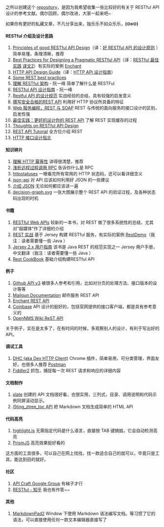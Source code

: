 之所以创建这个 [repository](https://github.com/aisuhua/restful-api-design-references)，是因为我希望收集一些比较好的有关于 RESTful API 设计的参考文献。偶尔回顾，偶尔改进，大家一起来吧~ 

如果你有更好的私藏文章，不凡分享出来，独乐乐不如众乐乐，**(⊙o⊙)**

#### RESTful 介绍及设计思路 ####

 1. [Principles of good RESTful API Design][1]（译：[好 RESTful API 的设计原则][2] ）简单易懂，条理清晰，推荐
 2. [Best Practices for Designing a Pragmatic RESTful API][3]（译：[RESTful 最佳实践][4] [译文2][5]）有实际的案例 [Enchant][6]
 3. [HTTP API Design Guide][7]（译：[HTTP API 设计指南][8]）
 4. [Some REST best practices][9] 
 5. [理解 RESTful 架构][10] - 阮一峰 简单了解什么是 RESTFul 
 6. [RESTful API 设计指南][11] - 阮一峰 
 7. [Restful API 的设计规范][12] 实战经验的总结，具有较强的启发意义
 8. [撰写安全合格的REST API][13] 利用好 HTTP 协议所具备的特征
 9. [Web 服务编程，REST 与 SOAP][14] REST 与传统的面向服务的接口设计的区别，启发性强
 10. [最佳实践：更好的设计你的 REST API][15] 了解 REST 实现缓存的过程
 11. [Thoughts on RESTful API Design][16]
 12. [REST API Tutorial][17] 全方位介绍 REST
 13. [HTTP 接口设计指北][18]

#### 知识碎片 ####

 1. [理解 HTTP 幂等性][19] 讲得很清楚，推荐
 2. [浅析远程过程调用 RPC][20] 告诉你什么是 RPC
 3. [httpstatuses][21] 一眼看完所有常用的 HTTP 状态码，还可以看详细含义
 4. [json-api][22] 对 API 应该如何利用好 JSON 的一些建议
 5. [介绍 JSON][23] 无论如何都应该读一遍
 6. [decision-graph.svg][24] 一张大图展示整个 REST API 的验证过程，及各种状态码出现的时机

#### 书籍 ####

 1. [RESTful Web APIs][25] 较新的一本书，对 REST 做了很多系统性的总结，尤其对“超媒体”作了详细的介绍
 2. [REST 实战][26] 基于 Jersey 构建 RESTful 服务，有实际的案例 [RestDemo][27]（我注：读者需要懂一些 Java ）
 3. [Jersey 2.x 用户指南][28] 该书是 Java REST 的规范实现之一 Jersey 用户手册，中文翻译（我注：读者需要懂一些 Java ）
 4. [Rest CookBook][29] 基础介绍构建RESTful API

#### 例子 ####

 1. [Github API v3][30] 被很多人参考和引用，比如对分页的处理方法、接口版本的设计等等
 2. [Mailgun Documentation][31] 邮件服务 REST API 
 3. [Enchant REST API][32]
 4. [Coinbase][33] API 设计的挺好的，包括官网提供的接口客户端，都是具有参考意义的
 5. [OpenNMS Wiki ReST API][34]

关于例子，实在是太多了，在有时间的时候，多观察别人的设计，有利于写出好的 API。

#### 调试工具 ####

 1. [DHC (aka Dev HTTP Client)][35] Chrome 插件，简单易用，可分类管理，界面友好。也很多人推荐 [Postman][35]
 2. [Fiddler2][37] 抓包，捕捉每一次 REST 请求和响应的详细内容

#### 文档制作 ####

 1. [slate][38] 创建的 API 文档很好看，也很实用，三列式，目录、调用说明和代码示例同屏滚动显示。
 2. [i5ting_ztree_toc API][39] 把 Markdown 文档生成简单的 HTML API

#### 代码高亮 ####

1. [highlight.js][40] 无需指定代码是什么语言，直接按 TAB 键搞掂，它会自动检测高亮
2. [PrismJS][41] 高亮效果挺好看的

这方面的工具很多，可以自己在网上找找，找一款适合自己的就可以，毕竟只是工具，能达到目的就好。

#### 社区 ####

 1. [API Craft Google Group][42] 有梯子才行
 2. [RESTful - 知乎][43] 我也有作答~~

#### 其他 ####
 1. [MarkdownPad2][44] Window 下使用 Markdown 语法编写文档。等习惯了它的语法，可以直接使用任何一款文本编辑器直接写了


  [1]: http://codeplanet.io/principles-good-restful-api-design/
  [2]: http://www.cnblogs.com/moonz-wu/p/4211626.html
  [3]: http://www.vinaysahni.com/best-practices-for-a-pragmatic-restful-api
  [4]: http://blog.jobbole.com/41233
  [5]: http://www.oschina.net/translate/best-practices-for-a-pragmatic-restful-api
  [6]: http://dev.enchant.com/api/v1
  [7]: https://github.com/interagent/http-api-design
  [8]: https://github.com/cocoajin/http-api-design-ZH_CN
  [9]: https://bourgeois.me/rest/
  [10]: http://www.ruanyifeng.com/blog/2011/09/restful.html
  [11]: http://www.ruanyifeng.com/blog/2014/05/restful_api.html
  [12]: http://novoland.github.io/%E8%AE%BE%E8%AE%A1/2015/08/17/Restful%20API%20%E7%9A%84%E8%AE%BE%E8%AE%A1%E8%A7%84%E8%8C%83.html
  [13]: http://zhuanlan.zhihu.com/prattle/20034107
  [14]: https://www.ibm.com/developerworks/cn/webservices/0907_rest_soap/
  [15]: http://www.ibm.com/developerworks/cn/web/1103_chenyan_restapi/
  [16]: https://restful-api-design.readthedocs.org/en/latest/
  [17]: http://www.restapitutorial.com/
  [18]: https://github.com/bolasblack/http-api-guide
  [19]: http://www.cnblogs.com/weidagang2046/archive/2011/06/04/2063696.html
  [20]: http://www.cppblog.com/jb8164/archive/2008/08/15/58949.html
  [21]: https://httpstatuses.com/
  [22]: http://jsonapi.org/
  [23]: http://www.json.org/json-zh.html
  [24]: http://clojure-liberator.github.io/liberator/doc/decisions.html
  [25]: http://www.amazon.cn/RESTful-Web-APIs%E4%B8%AD%E6%96%87%E7%89%88-%E4%BC%A6%E7%BA%B3%E5%BE%B7%C2%B7%E7%90%86%E6%9F%A5%E5%BE%B7%E6%A3%AE/dp/B00KWGEI64/
  [26]: https://github.com/waylau/rest-in-action
  [27]: https://github.com/waylau/RestDemo
  [28]: https://github.com/waylau/Jersey-2.x-User-Guide
  [29]: http://restcookbook.com/
  [30]: https://developer.github.com/v3/
  [31]: https://documentation.mailgun.com/
  [32]: http://dev.enchant.com/api/v1
  [33]: https://developers.coinbase.com/api/v2
  [34]: http://www.opennms.org/wiki/
  [35]: https://www.sprintapi.com/dhcs.html
  [36]: https://www.getpostman.com/
  [37]: http://www.telerik.com/fiddler
  [38]: https://github.com/tripit/slate
  [39]: https://github.com/i5ting/i5ting_ztree_toc
  [40]: https://highlightjs.org/
  [41]: https://github.com/PrismJS/prism
  [42]: https://groups.google.com/forum/?fromgroups#!forum/api-craft
  [43]: http://www.zhihu.com/topic/19579308/top-answers
  [44]: http://markdownpad.com/
